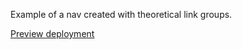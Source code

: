 Example of a nav created with theoretical link groups.

[Preview deployment](https://example-nav.vercel.app/)

